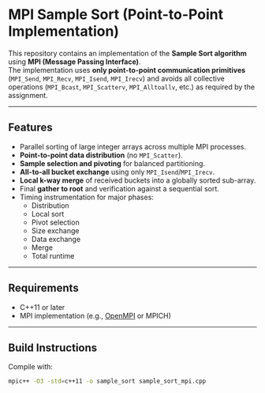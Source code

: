 # MPI Sample Sort (Point-to-Point Implementation)

This repository contains an implementation of the **Sample Sort algorithm** using **MPI (Message Passing Interface)**.  
The implementation uses **only point-to-point communication primitives** (`MPI_Send`, `MPI_Recv`, `MPI_Isend`, `MPI_Irecv`) and avoids all collective operations (`MPI_Bcast`, `MPI_Scatterv`, `MPI_Alltoallv`, etc.) as required by the assignment.

---

##  Features
- Parallel sorting of large integer arrays across multiple MPI processes.
- **Point-to-point data distribution** (no `MPI_Scatter`).
- **Sample selection and pivoting** for balanced partitioning.
- **All-to-all bucket exchange** using only `MPI_Isend`/`MPI_Irecv`.
- **Local k-way merge** of received buckets into a globally sorted sub-array.
- Final **gather to root** and verification against a sequential sort.
- Timing instrumentation for major phases:
  - Distribution
  - Local sort
  - Pivot selection
  - Size exchange
  - Data exchange
  - Merge
  - Total runtime

---

##  Requirements
- C++11 or later
- MPI implementation (e.g., [OpenMPI](https://www.open-mpi.org/) or MPICH)

---

##  Build Instructions

Compile with:

```bash
mpic++ -O3 -std=c++11 -o sample_sort sample_sort_mpi.cpp
